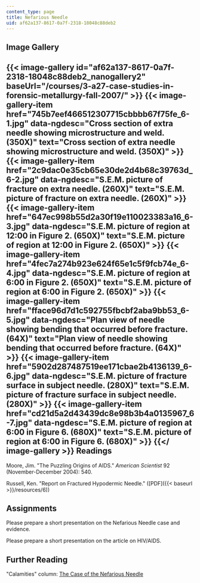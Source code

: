 ```yaml
---
content_type: page
title: Nefarious Needle
uid: af62a137-8617-0a7f-2318-18048c88deb2
---
```


Image Gallery
-------------
{{< image-gallery id="af62a137-8617-0a7f-2318-18048c88deb2_nanogallery2" baseUrl="/courses/3-a27-case-studies-in-forensic-metallurgy-fall-2007/" >}}
{{< image-gallery-item href="745b7eef466512307715cbbbb67f75fe_6-1.jpg" data-ngdesc="Cross section of extra needle showing microstructure and weld. (350X)" text="Cross section of extra needle showing microstructure and weld. (350X)" >}}
{{< image-gallery-item href="2c9dac0e35cb65e30de2d4b68c39763d_6-2.jpg" data-ngdesc="S.E.M. picture of fracture on extra needle. (260X)" text="S.E.M. picture of fracture on extra needle. (260X)" >}}
{{< image-gallery-item href="647ec998b55d2a30f19e110023383a16_6-3.jpg" data-ngdesc="S.E.M. picture of region at 12:00 in Figure 2. (650X)" text="S.E.M. picture of region at 12:00 in Figure 2. (650X)" >}}
{{< image-gallery-item href="4fec7a274b923e624f65e1c5f9fcb74e_6-4.jpg" data-ngdesc="S.E.M. picture of region at 6:00 in Figure 2. (650X)" text="S.E.M. picture of region at 6:00 in Figure 2. (650X)" >}}
{{< image-gallery-item href="fface96d7d1c592755fbcbf2aba9bb53_6-5.jpg" data-ngdesc="Plan view of needle showing bending that occurred before fracture. (64X)" text="Plan view of needle showing bending that occurred before fracture. (64X)" >}}
{{< image-gallery-item href="5902d287487519ee171cbae2b4136139_6-6.jpg" data-ngdesc="S.E.M. picture of fracture surface in subject needle. (280X)" text="S.E.M. picture of fracture surface in subject needle. (280X)" >}}
{{< image-gallery-item href="cd21d5a2d43439dc8e98b3b4a0135967_6-7.jpg" data-ngdesc="S.E.M. picture of region at 6:00 in Figure 6. (680X)" text="S.E.M. picture of region at 6:00 in Figure 6. (680X)" >}}
{{</ image-gallery >}}
Readings
--------

Moore, Jim. "The Puzzling Origins of AIDS." _American Scientist_ 92 (November-December 2004): 540.

Russell, Ken. "Report on Fractured Hypodermic Needle." ([PDF]({{< baseurl >}}/resources/6))

Assignments
-----------

Please prepare a short presentation on the Nefarious Needle case and evidence.

Please prepare a short presentation on the article on HIV/AIDS.

Further Reading
---------------

"Calamities" column: [The Case of the Nefarious Needle](https://www.designnews.com/materials-assembly/case-nefarious-needle/2669711228777)